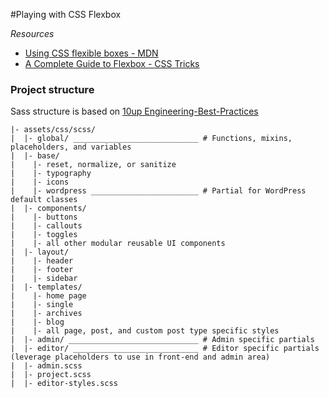 #Playing with CSS Flexbox

*Resources*

* [Using CSS flexible boxes - MDN ](https://developer.mozilla.org/en-US/docs/Web/CSS/CSS_Flexible_Box_Layout/Using_CSS_flexible_boxes)
* [A Complete Guide to Flexbox - CSS Tricks](https://css-tricks.com/snippets/css/a-guide-to-flexbox/)

### Project structure

Sass structure is based on [10up Engineering-Best-Practices](https://10up.github.io/Engineering-Best-Practices/structure/)

```
|- assets/css/scss/
|  |- global/ ____________________________ # Functions, mixins, placeholders, and variables
|  |- base/
|    |- reset, normalize, or sanitize
|    |- typography
|    |- icons
|    |- wordpress ________________________ # Partial for WordPress default classes
|  |- components/
|    |- buttons
|    |- callouts
|    |- toggles
|    |- all other modular reusable UI components
|  |- layout/
|    |- header
|    |- footer
|    |- sidebar
|  |- templates/
|    |- home page
|    |- single
|    |- archives
|    |- blog
|    |- all page, post, and custom post type specific styles
|  |- admin/ _____________________________ # Admin specific partials
|  |- editor/ ____________________________ # Editor specific partials (leverage placeholders to use in front-end and admin area)
|  |- admin.scss
|  |- project.scss
|  |- editor-styles.scss
```